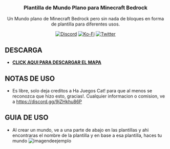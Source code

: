 <p align="center">
  <h3 align="center">Plantilla de Mundo Plano para Minecraft Bedrock</h3>
  
 <p align="center">
Un Mundo plano de Minecraft Bedrock pero sin nada de bloques en forma de plantilla para diferentes usos.</p>
</p>

<p align="center">
  <a href="https://discord.gg/9jZHkhu86P"><img src="https://img.shields.io/discord/782053401281429504?style=plastic&color=red&logo=discord&label=Server%20De%20Discord" alt="Discord "/></a>
  <a href="https://ko-fi.com/hajuegos0710"><img src="https://img.shields.io/npm/v/express?url=https://ko-fi.com/hajuegos0710&style=plastic&logo=kofi&label=Doname%20Aqui!&color=inactive" alt="Ko-Fi "/></a>
  <a href="https://twitter.com/Ha_Juegos_Cat"><img src="https://img.shields.io/twitter/follow/Ha_Juegos_Cat?style=plastic&color=success&logo=twitter&label=Sigueme%20en%20Twitter" alt="Twitter "/></a>
	
</p>

## DESCARGA	

- [__CLICK AQUI PARA DESCARGAR EL MAPA__]()

## NOTAS DE USO

- Es libre, solo deja creditos a Ha Juegos Cat! para que al menos se reconozca que hizo esto, gracias!. Cualquier informacion o comision, ve a https://discord.gg/9jZHkhu86P

## GUIA DE USO

- Al crear un mundo, ve a una parte de abajo en las plantillas y ahi encontraras el nombre de la plantilla y en base a esa plantilla, haces tu mundo
![imagendeejemplo](https://cdn.discordapp.com/attachments/886014891738144798/1045108155383812096/image.png)